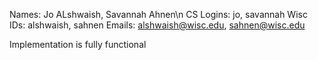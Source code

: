 Names: Jo ALshwaish, Savannah Ahnen\n
CS Logins: jo, savannah
Wisc IDs: alshwaish, sahnen
Emails: alshwaish@wisc.edu, sahnen@wisc.edu

Implementation is fully functional

